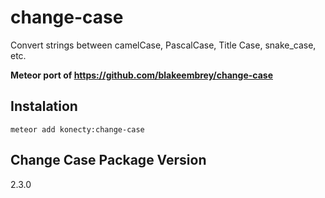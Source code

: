 change-case
===========

Convert strings between camelCase, PascalCase, Title Case, snake_case, etc.

**Meteor port of https://github.com/blakeembrey/change-case**

## Instalation
```shell
meteor add konecty:change-case
```

## Change Case Package Version
2.3.0